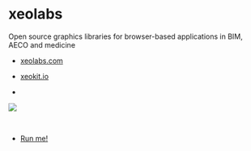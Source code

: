 # xeolabs

Open source graphics libraries for browser-based applications in BIM, AECO and medicine

* [xeolabs.com](https://xeolabs.com)
* [xeokit.io](https://xeokit.io)

* <br>

[![](https://xeokit.io/img/features/xeokit-viewer.png)](https://xeokit.github.io/xeokit-bim-viewer/app/index.html?projectId=OTCConferenceCenter&tab=storeys)

<br>

* [Run me!](https://xeokit.github.io/xeokit-bim-viewer/app/index.html?projectId=OTCConferenceCenter&tab=storeys)


